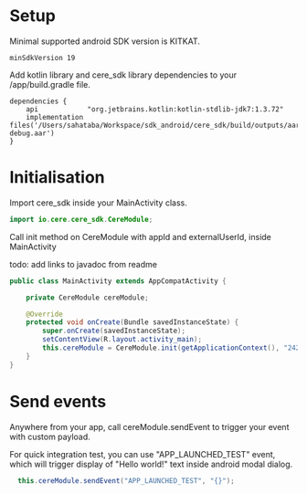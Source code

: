 # Setup

Minimal supported android SDK version is KITKAT.
```
minSdkVersion 19
```

Add kotlin library and cere_sdk library dependencies to your /app/build.gradle file.

```
dependencies {
    api            "org.jetbrains.kotlin:kotlin-stdlib-jdk7:1.3.72"
    implementation files('/Users/sahataba/Workspace/sdk_android/cere_sdk/build/outputs/aar/cere_sdk-debug.aar')
}
```

# Initialisation

Import cere_sdk inside your MainActivity class.

```java
import io.cere.cere_sdk.CereModule;
```

Call init method on CereModule with appId and externalUserId, inside MainActivity 

todo: add links to javadoc from readme

```java
public class MainActivity extends AppCompatActivity {

    private CereModule cereModule;

    @Override
    protected void onCreate(Bundle savedInstanceState) {
        super.onCreate(savedInstanceState);
        setContentView(R.layout.activity_main);
        this.cereModule = CereModule.init(getApplicationContext(), "242", "userId");
    }   
}
```

# Send events

Anywhere from your app, call cereModule.sendEvent to trigger your event with custom payload.

For quick integration test, you can use "APP_LAUNCHED_TEST" event, which will trigger display of "Hello world!" text inside android modal dialog.

```java
  this.cereModule.sendEvent("APP_LAUNCHED_TEST", "{}");
```

